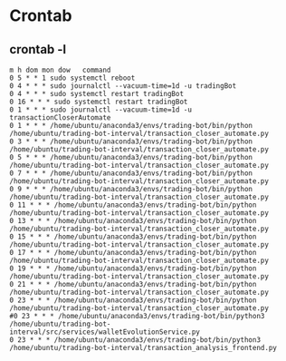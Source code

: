 # Crontab

## crontab -l

    m h dom mon dow   command
    0 5 * * 1 sudo systemctl reboot
    0 4 * * * sudo journalctl --vacuum-time=1d -u tradingBot
    0 4 * * * sudo systemctl restart tradingBot
    0 16 * * * sudo systemctl restart tradingBot
    0 1 * * * sudo journalctl --vacuum-time=1d -u transactionCloserAutomate
    0 1 * * * /home/ubuntu/anaconda3/envs/trading-bot/bin/python /home/ubuntu/trading-bot-interval/transaction_closer_automate.py
    0 3 * * * /home/ubuntu/anaconda3/envs/trading-bot/bin/python /home/ubuntu/trading-bot-interval/transaction_closer_automate.py
    0 5 * * * /home/ubuntu/anaconda3/envs/trading-bot/bin/python /home/ubuntu/trading-bot-interval/transaction_closer_automate.py
    0 7 * * * /home/ubuntu/anaconda3/envs/trading-bot/bin/python /home/ubuntu/trading-bot-interval/transaction_closer_automate.py
    0 9 * * * /home/ubuntu/anaconda3/envs/trading-bot/bin/python /home/ubuntu/trading-bot-interval/transaction_closer_automate.py
    0 11 * * * /home/ubuntu/anaconda3/envs/trading-bot/bin/python /home/ubuntu/trading-bot-interval/transaction_closer_automate.py
    0 13 * * * /home/ubuntu/anaconda3/envs/trading-bot/bin/python /home/ubuntu/trading-bot-interval/transaction_closer_automate.py
    0 15 * * * /home/ubuntu/anaconda3/envs/trading-bot/bin/python /home/ubuntu/trading-bot-interval/transaction_closer_automate.py
    0 17 * * * /home/ubuntu/anaconda3/envs/trading-bot/bin/python /home/ubuntu/trading-bot-interval/transaction_closer_automate.py
    0 19 * * * /home/ubuntu/anaconda3/envs/trading-bot/bin/python /home/ubuntu/trading-bot-interval/transaction_closer_automate.py
    0 21 * * * /home/ubuntu/anaconda3/envs/trading-bot/bin/python /home/ubuntu/trading-bot-interval/transaction_closer_automate.py
    0 23 * * * /home/ubuntu/anaconda3/envs/trading-bot/bin/python /home/ubuntu/trading-bot-interval/transaction_closer_automate.py
    #0 23 * * * /home/ubuntu/anaconda3/envs/trading-bot/bin/python3 /home/ubuntu/trading-bot-interval/src/services/walletEvolutionService.py
    0 23 * * * /home/ubuntu/anaconda3/envs/trading-bot/bin/python3 /home/ubuntu/trading-bot-interval/transaction_analysis_frontend.py
